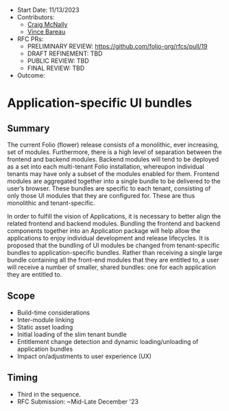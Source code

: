 * Start Date: 11/13/2023
* Contributors:
  * [Craig McNally](cmcnally@ebsco.com)
  * [Vince Bareau](vbareau@ebsco.com)
* RFC PRs:
  * PRELIMINARY REVIEW: https://github.com/folio-org/rfcs/pull/19
  * DRAFT REFINEMENT: TBD
  * PUBLIC REVIEW: TBD
  * FINAL REVIEW: TBD
* Outcome: 

# Application-specific UI bundles

## Summary
The current Folio (flower) release consists of a monolithic, ever increasing, set of modules. Furthermore, there is a high level of separation between the frontend and backend modules. Backend modules will tend to be deployed as a set into each multi-tenant Folio installation, whereupon individual tenants may have only a subset of the modules enabled for them. Frontend modules are aggregated together into a single bundle to be delivered to the user’s browser. These bundles are specific to each tenant, consisting of only those UI modules that they are configured for. These are thus monolithic and tenant-specific.

In order to fulfill the vision of Applications, it is necessary to better align the related frontend and backend modules. Bundling the frontend and backend components together into an Application package will help allow the applications to enjoy individual development and release lifecycles. It is proposed that the bundling of UI modules be changed from tenant-specific bundles to application-specific bundles. Rather than receiving a single large bundle containing all the front-end modules that they are entitled to, a user will receive a number of smaller, shared bundles: one for each application they are entitled to.

## Scope
* Build-time considerations
* Inter-module linking
* Static asset loading
* Initial loading of the slim tenant bundle
* Entitlement change detection and dynamic loading/unloading of application bundles
* Impact on/adjustments to user experience (UX) 

## Timing
* Third in the sequence.
* RFC Submission: ~Mid-Late December '23
